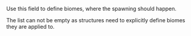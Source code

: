 Use this field to define biomes, where the spawning should happen.

The list can not be empty as structures need to explicitly define biomes they are applied to.